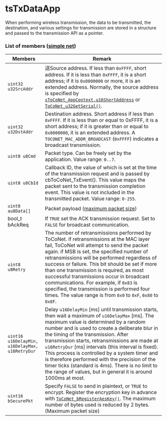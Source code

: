 # tsTxDataApp

When performing wireless transmission, the data to be transmitted, the destination, and various settings for transmission are stored in a structure and passed to the transmission API as a pointer.

### List of members ([simple net](../../tweliet-net-api-jie-shuo/nettowkunitsuite/netto/))

| Members                                        | Remark                                                                                                                                                                                                                                                                                                                                                                                                                                                                                                                                                               |
| ---------------------------------------------- | -------------------------------------------------------------------------------------------------------------------------------------------------------------------------------------------------------------------------------------------------------------------------------------------------------------------------------------------------------------------------------------------------------------------------------------------------------------------------------------------------------------------------------------------------------------------- |
| `uint32 u32SrcAddr`                            | 送Source address. If less than `0xFFFF`, short address. If it is less than `0xFFFF`, it is a short address; if it is `0x8000000` or more, it is an extended address. Normally, the source address is specified by [`sToCoNet_AppContext.u16ShortAddress`](stoconet_appcontext.md) or [`ToCoNet_u32GetSerial()`](../twelite-net-guan-shu/toconet_u32getserial.md).                                                                                                                                                                                                     |
| `uint32 u32DstAddr`                            | Destination address. Short address if less than `0xFFFF`. If it is less than or equal to 0xFFFF, it is a short address; if it is greater than or equal to `0x8000000`, it is an extended address. A `TOCONET_MAC_ADDR_BROADCAST` (`0xFFFF`) indicates a broadcast transmission.                                                                                                                                                                                                                                                                                      |
| `uint8 u8Cmd`                                  | Packet type. Can be freely set by the application. Value range: `0..7`.                                                                                                                                                                                                                                                                                                                                                                                                                                                                                              |
| `uint8 u8CbId`                                 | Callback ID, the value of which is set at the time of the transmission request and is passed by cbToCoNet_TxEvent(). This value maps the packet sent to the transmission completion event. This value is not included in the transmitted packet. Value range: `0-255`.                                                                                                                                                                                                                                                                                               |
| `uint8 au8Data[]`                              | Packet payload ([maximum packet size](../../tweliet-net-api-jie-shuo/paketto/pakettono.md))                                                                                                                                                                                                                                                                                                                                                                                                                                                                          |
| bool_t bAckReq                                 | If `TRUE` set the ACK transmission request. Set to `FALSE` for broadcast communication.                                                                                                                                                                                                                                                                                                                                                                                                                                                                              |
| `uint8 u8Retry`                                | The number of retransmissions performed by ToCoNet. if retransmissions at the MAC layer fail, ToCoNet will attempt to send the packet again. if MSB is set, the specified number of retransmissions will be performed regardless of success or failure. This bit should be set if more than one transmission is required, as most successful transmissions occur in broadcast communications. For example, if `0x83` is specified, the transmission is performed four times. The value range is from `0x0` to `0xF`, `0x80` to `0x8F`.                               |
| `uint16 u16DelayMin, u16DelayMax, u16RetryDur` | Delay `u16DelayMin` \[ms] until transmission starts, then wait a maximum of `u16DelayMax` \[ms]. The maximum value is determined by a random number and is used to create a deliberate blur in the timing of the transmission. After transmission starts, retransmissions are made at `u16RetryDur` \[ms] intervals (this interval is fixed). This process is controlled by a system timer and is therefore performed with the precision of the timer ticks (standard is 4ms). There is no limit to the range of values, but in general it is around 1000ms at most. |
| `uint16 bSecurePkt`                            | Specify `FALSE` to send in plaintext, or `TRUE` to encrypt. Register the encryption key in advance with [`ToCoNet_bRegisterAesKey()`](../twelite-net-guan-shu/toconet_bregisteraeskey.md). The maximum number of bytes used is reduced by 2 bytes. (Maximum packet size)                                                                                                                                                                                                                                                                                             |
